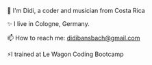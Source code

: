 👋 I'm Didi, a coder and musician from Costa Rica

✨ I live in Cologne, Germany.

📫 How to reach me: didibansbach@gmail.com

⚡I trained at Le Wagon Coding Bootcamp



<!--
**didibans/didibans** is a ✨ _special_ ✨ repository because its `README.md` (this file) appears on your GitHub profile.

Here are some ideas to get you started:

- 🔭 I’m currently working on ...
- 🌱 I’m currently learning ...
- 👯 I’m looking to collaborate on ...
- 🤔 I’m looking for help with ...
- 💬 Ask me about ...
- 📫 How to reach me: ...
- 😄 Pronouns: ...
- ⚡ Fun fact: ...
-->
